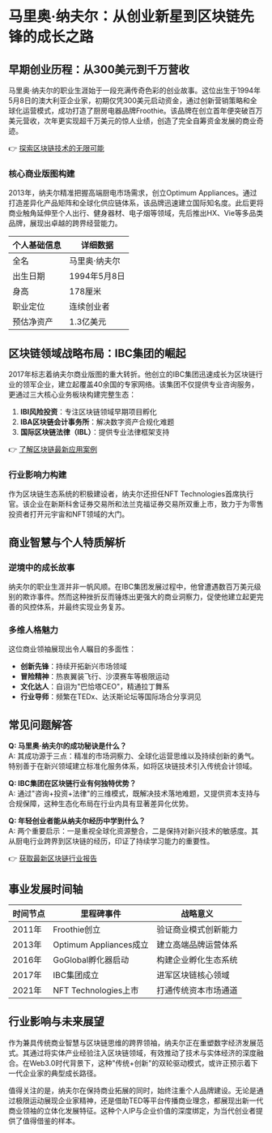 # 马里奥·纳夫尔：从创业新星到区块链先锋的成长之路

## 早期创业历程：从300美元到千万营收

马里奥·纳夫尔的职业生涯始于一段充满传奇色彩的创业故事。这位出生于1994年5月8日的澳大利亚企业家，初期仅凭300美元启动资金，通过创新营销策略和全球化运营模式，成功打造了厨房电器品牌Froothie。该品牌在创立首年便突破百万美元营收，次年更实现超千万美元的惊人业绩，创造了完全自筹资金发展的商业奇迹。

👉 [探索区块链技术的无限可能](https://bit.ly/okx_welcome)

### 核心商业版图构建
2013年，纳夫尔精准把握高端厨电市场需求，创立Optimum Appliances。通过打造差异化产品矩阵和全球化供应链体系，该品牌迅速建立国际知名度。此后更将商业触角延伸至个人出行、健身器材、电子烟等领域，先后推出HX、Vie等多品类品牌，展现出卓越的跨界经营能力。

| 个人基础信息 | 详细数据 |
|--------------|----------|
| 全名         | 马里奥·纳夫尔 |
| 出生日期     | 1994年5月8日 |
| 身高         | 178厘米 |
| 职业定位     | 连续创业者 |
| 预估净资产   | 1.3亿美元 |

## 区块链领域战略布局：IBC集团的崛起

2017年标志着纳夫尔商业版图的重大转折。他创立的IBC集团迅速成长为区块链行业的领军企业，建立起覆盖40余国的专家网络。该集团不仅提供专业咨询服务，更通过三大核心业务板块构建完整生态：

1. **IBI风险投资**：专注区块链领域早期项目孵化
2. **IBA区块链会计事务所**：解决数字资产合规化难题
3. **国际区块链法律（IBL）**：提供专业法律框架支持

👉 [了解区块链最新应用案例](https://bit.ly/okx_welcome)

### 行业影响力构建
作为区块链生态系统的积极建设者，纳夫尔还担任NFT Technologies首席执行官。该企业在新斯科舍证券交易所和法兰克福证券交易所双重上市，致力于为零售投资者打开元宇宙和NFT领域的大门。

## 商业智慧与个人特质解析

### 逆境中的成长故事
纳夫尔的职业生涯并非一帆风顺。在IBC集团发展过程中，他曾遭遇数百万美元级别的欺诈事件。然而这种挫折反而锤炼出更强大的商业洞察力，促使他建立起更完善的风控体系，并最终实现业务复苏。

### 多维人格魅力
这位商业领袖展现出令人瞩目的多面性：
- **创新先锋**：持续开拓新兴市场领域
- **冒险精神**：热衷翼装飞行、沙漠赛车等极限运动
- **文化达人**：自诩为"巴恰塔CEO"，精通拉丁舞系
- **行业导师**：频繁在TEDx、达沃斯论坛等国际场合分享洞见

## 常见问题解答

**Q: 马里奥·纳夫尔的成功秘诀是什么？**  
A: 其成功源于三点：精准的市场洞察力、全球化运营思维以及持续创新的勇气。特别善于在新兴领域建立标准化服务体系，如将区块链技术引入传统会计领域。

**Q: IBC集团在区块链行业有何独特优势？**  
A: 通过"咨询+投资+法律"的三维模式，既解决技术落地难题，又提供资本支持与合规保障，这种生态化布局在行业内具有显著差异化优势。

**Q: 年轻创业者能从纳夫尔经历中学到什么？**  
A: 两个重要启示：一是重视全球化资源整合，二是保持对新兴技术的敏感度。其从厨电行业跨界到区块链的经历，印证了持续学习能力的重要性。

👉 [获取最新区块链行业报告](https://bit.ly/okx_welcome)

## 事业发展时间轴

| 时间节点 | 里程碑事件 | 战略意义 |
|----------|------------|----------|
| 2011年   | Froothie创立 | 验证商业模式创新能力 |
| 2013年   | Optimum Appliances成立 | 建立高端品牌运营体系 |
| 2016年   | GoGlobal孵化器启动 | 构建企业孵化生态系统 |
| 2017年   | IBC集团成立 | 进军区块链核心领域 |
| 2021年   | NFT Technologies上市 | 打通传统资本市场通道 |

## 行业影响与未来展望

作为兼具传统商业智慧与区块链思维的跨界领袖，纳夫尔正在重塑数字经济发展范式。其通过将实体产业经验注入区块链领域，有效推动了技术与实体经济的深度融合。在Web3.0时代背景下，这种"传统+创新"的双轮驱动模式，或许正预示着下一代企业家的典型成长路径。

值得关注的是，纳夫尔在保持商业拓展的同时，始终注重个人品牌建设。无论是通过极限运动展现企业家精神，还是借助TED等平台传播商业理念，都展现出新一代商业领袖的立体化发展特征。这种个人IP与企业价值的深度绑定，为当代创业者提供了值得借鉴的样本。